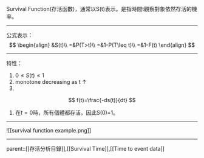 Survival Function(存活函數)，通常以S(t)表示。是指時間t觀察對象依然存活的機率。
- - -
公式表示：
$$
\begin{align}
&S(t)\\
=&P(T>t)\\
=&1-P(T\leq t)\\
=&1-F(t)
\end{align}
$$
- - -
特性：
1. $0\leq S(t)\leq 1$
2. monotone decreasing as t $\uparrow$
3. 
$$
f(t)=\frac{-ds(t)}{dt}
$$
1. 在$t=0$時，所有個體都存活，因此S(0)=1。

- - -
![[survival function example.png]]
- - -
parent::[[存活分析目錄]],[[Survival Time]],[[Time to event data]]
